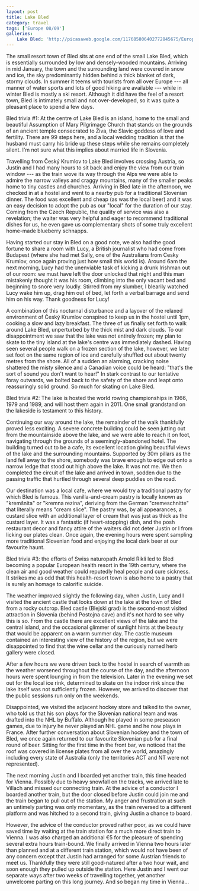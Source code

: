 ```yaml
---
layout: post
title: Lake Bled
category: travel
tags: ['Europe 08/09']
galleries:
    Lake Bled: 'http://picasaweb.google.com/117685806402772845675/Europe20082009LakeBled?authkey=Gv1sRgCN6XyLqP7srn4AE'
---
```


The small resort town of Bled sits at one end of the small Lake Bled, which is
essentially surrounded by low and densely-wooded mountains.
Arriving in mid January, the town and the surrounding land were covered in
snow and ice, the sky predominantly hidden behind a thick blanket of dark,
stormy clouds.
In summer it teems with tourists from all over Europe --- all manner of water
sports and lots of good hiking are available --- while in winter Bled is
mostly a ski resort.
Although it did have the feel of a resort town, Bled is intimately small and
not over-developed, so it was quite a pleasant place to spend a few days.

Bled trivia #1: At the centre of Lake Bled is an island, home to the small and
beautiful Assumption of Mary Pilgrimage Church that stands on the grounds of
an ancient temple consecrated to Živa, the Slavic goddess of love and
fertility.
There are 99 steps here, and a local wedding tradition is that the husband
must carry his bride up these steps while she remains completely silent.
I'm not sure what this implies about married life in Slovenia.

Travelling from Český Krumlov to Lake Bled involves crossing Austria, so
Justin and I had many hours to sit back and enjoy the view from our train
window --- as the train wove its way through the Alps we were able to admire
the narrow valleys and craggy mountains, many of the smaller peaks home to
tiny castles and churches.
Arriving in Bled late in the afternoon, we checked in at a hostel and went to
a nearby pub for a traditional Slovenian dinner.
The food was excellent and cheap (as was the local beer) and it was an easy
decision to adopt the pub as our "local" for the duration of our stay.
Coming from the Czech Republic, the quality of service was also a revelation;
the waiter was very helpful and eager to recommend traditional dishes for us,
he even gave us complementary shots of some truly excellent home-made
blueberry schnapps.

Having started our stay in Bled on a good note, we also had the good fortune
to share a room with Lucy, a British journalist who had come from Budapest
(where she had met Sally, one of the Australians from Cesky Krumlov, once
again proving just how small this world is).
Around 6am the next morning, Lucy had the unenviable task of kicking a drunk
Irishman out of our room: we must have left the door unlocked that night and
this man mistakenly thought it was his room, climbing into the only vacant bed
and beginning to snore very loudly.
Stirred from my slumber, I blearily watched Lucy wake him up, drag him out of
bed, let forth a verbal barrage and send him on his way.
Thank goodness for Lucy!

A combination of this nocturnal disturbance and a layover of the relaxed
environment of Český Krumlov conspired to keep us in the hostel until 1pm,
cooking a slow and lazy breakfast.
The three of us finally set forth to walk around Lake Bled, unperturbed by the
thick mist and dark clouds.
To our disappointment we saw that the lake was not entirely frozen; my plan to
skate to the tiny island at the lake's centre was immediately dashed.
Having seen several people walk on a frozen section of the lake, however, we
later set foot on the same region of ice and carefully shuffled out about
twenty metres from the shore.
All of a sudden an alarming, cracking noise shattered the misty silence and a
Canadian voice could be heard: "that's the sort of sound you don't want to
hear!"
In stark contrast to our tentative foray outwards, we bolted back to the
safety of the shore and leapt onto reassuringly solid ground.
So much for skating on Lake Bled.

Bled trivia #2: The lake is hosted the world rowing championships in 1966,
1979 and 1989, and will host them again in 2011.
One small grandstand on the lakeside is testament to this history.

Continuing our way around the lake, the remainder of the walk thankfully
proved less exciting.
A severe concrete building could be seen jutting out from the mountainside
above the lake, and we were able to reach it on foot, navigating through the
grounds of a seemingly-abandoned hotel.
The building turned out to be a cafe, its excellent location giving beautiful
views of the lake and the surrounding mountains.
Supported by 30m pillars as the land fell away to the shore, somebody was
brave enough to edge out onto a narrow ledge that stood out high above the
lake.
It was not me.
We then completed the circuit of the lake and arrived in town, sodden due to
the passing traffic that hurtled through several deep puddles on the road.

Our destination was a local cafe, where we would try a traditional pastry for
which Bled is famous.
This vanilla-and-cream pastry is locally known as "kremšnita" or "kremna
rezina", deriving from the German "cremeschnitte" that literally means "cream
slice".
The pastry was, by all appearances, a custard slice with an additional layer
of cream that was just as thick as the custard layer.
It was a fantastic (if heart-stopping) dish, and the posh restaurant decor and
fancy attire of the waiters did not deter Justin or I from licking our plates
clean.
Once again, the evening hours were spent sampling more traditional Slovenian
food and enjoying the local dark beer at our favourite haunt.

Bled trivia #3: the efforts of Swiss naturopath Arnold Rikli led to Bled
becoming a popular European health resort in the 19th century, where the clean
air and good weather could reputedly heal people and cure sickness.
It strikes me as odd that this health-resort town is also home to a pastry
that is surely an homage to calorific suicide.

The weather improved slightly the following day, when Justin, Lucy and I
visited the ancient castle that looks down at the lake at the town of Bled
from a rocky outcrop.
Bled castle (Blejski grad) is the second-most visited attraction in Slovenia
(behind Postojna cave) and it's not hard to see why this is so.
From the castle there are excellent views of the lake and the central island,
and the occasional glimmer of sunlight hints at the beauty that would be
apparent on a warm summer day.
The castle museum contained an interesting view of the history of the region,
but we were disappointed to find that the wine cellar and the curiously named
herb gallery were closed.

After a few hours we were driven back to the hostel in search of warmth as the
weather worsened throughout the course of the day, and the afternoon hours
were spent lounging in from the television.
Later in the evening we set out for the local ice rink, determined to skate on
the indoor rink since the lake itself was not sufficiently frozen.
However, we arrived to discover that the public sessions run only on the
weekends.

Disappointed, we visited the adjacent hockey store and talked to the owner,
who told us that his son plays for the Slovenian national team and was drafted
into the NHL by Buffalo.
Although he played in some preseason games, due to injury he never played an
NHL game and he now plays in France.
After further conversation about Slovenian hockey and the town of Bled, we
once again returned to our favourite Slovenian pub for a final round of beer.
Sitting for the first time in the front bar, we noticed that the roof was
covered in license plates from all over the world, amazingly including every
state of Australia (only the territories ACT and NT were not represented).

The next morning Justin and I boarded yet another train, this time headed for
Vienna.
Possibly due to heavy snowfall on the tracks, we arrived late to Villach and
missed our connecting train.
At the advice of a conductor I boarded another train, but the door closed
before Justin could join me and the train began to pull out of the station.
My anger and frustration at such an untimely parting was only momentary, as
the train reversed to a different platform and was hitched to a second train,
giving Justin a chance to board.

However, the advice of the conductor proved rather poor, as we could have
saved time by waiting at the train station for a much more direct train to
Vienna.
I was also charged an additional €5 for the pleasure of spending several extra
hours train-bound.
We finally arrived in Vienna two hours later than planned and at a different
train station, which would not have been of any concern except that Justin had
arranged for some Austrian friends to meet us.
Thankfully they were still good-natured after a two hour wait, and soon enough
they pulled up outside the station.
Here Justin and I went our separate ways after two weeks of travelling
together, yet another unwelcome parting on this long journey.
And so began my time in Vienna...
